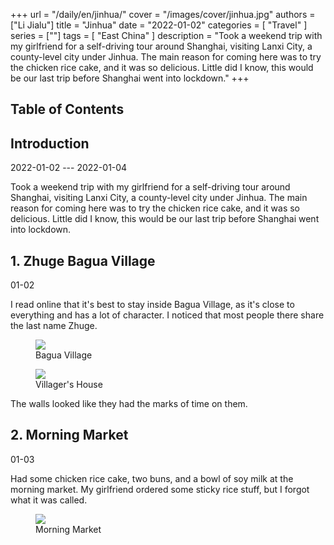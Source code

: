 +++
url = "/daily/en/jinhua/"
cover = "/images/cover/jinhua.jpg"
authors = ["Li Jialu"]
title = "Jinhua"
date = "2022-01-02"
categories = [
    "Travel"
]
series = [""]
tags = [
    "East China"
]
description = "Took a weekend trip with my girlfriend for a self-driving tour around Shanghai, visiting Lanxi City, a county-level city under Jinhua. The main reason for coming here was to try the chicken rice cake, and it was so delicious. Little did I know, this would be our last trip before Shanghai went into lockdown."
+++
<!DOCTYPE html>
<html lang="en">
<head>
    <meta charset="UTF-8">
    <meta name="viewport" content="width=device-width, initial-scale=1.0">
    <link rel="stylesheet" href="/assets/css/styles.css">
    <script src="/assets/js/toc.js"></script>    
</head>
<body>
    <article>
        <nav>
            <h2>Table of Contents</h2>
            <ul id="toc">
                <!-- Table of contents will be dynamically generated here -->
            </ul>
        </nav>
        <section>
            <h2>Introduction</h2>
            <p>2022-01-02 --- 2022-01-04</p>
            <p>         Took a weekend trip with my girlfriend for a self-driving tour around Shanghai, visiting Lanxi City, a county-level city under Jinhua. The main reason for coming here was to try the chicken rice cake, and it was so delicious. Little did I know, this would be our last trip before Shanghai went into lockdown.</p>
        </section>
        <section>
            <h2>1. Zhuge Bagua Village</h2>
            <p>01-02 <i class="fas fa-sun"></i></p>
            <p>         I read online that it's best to stay inside Bagua Village, as it's close to everything and has a lot of character. I noticed that most people there share the last name Zhuge.</p>
            <div class="container">
                <div class="image">
                    <figure>
                        <a data-fancybox="gallery" href="https://cdn.heirenlop.com/daily-record/jinhua3.jpg">
    <img src="https://cdn.heirenlop.com/daily-record/jinhua3.jpg" loading="lazy">
</a>
                        <figcaption>Bagua Village</figcaption>
                    </figure>
                </div>
            </div>
            <div class="container">
                <div class="image">
                    <figure>
                        <a data-fancybox="gallery" href="https://cdn.heirenlop.com/daily-record/jinhua1.jpg">
    <img src="https://cdn.heirenlop.com/daily-record/jinhua1.jpg" loading="lazy">
</a>
                        <figcaption>Villager's House</figcaption>
                    </figure>
                </div>
                <div class="text">
                    <p>         The walls looked like they had the marks of time on them.</p>
                </div>
            </div>
        </section>
        <section>
            <h2>2. Morning Market</h2>
            <p>01-03 <i class="fas fa-cloud"></i></p>
            <div class="container">
                <div class="text">
                    <p>         Had some chicken rice cake, two buns, and a bowl of soy milk at the morning market. My girlfriend ordered some sticky rice stuff, but I forgot what it was called.</p>
                </div>
                <div class="image">
                    <figure>
                        <a data-fancybox="gallery" href="https://cdn.heirenlop.com/daily-record/jinhua2.jpg">
    <img src="https://cdn.heirenlop.com/daily-record/jinhua2.jpg" loading="lazy">
</a>
                        <figcaption>Morning Market</figcaption>
                    </figure>
                </div>
            </div>
        </section>
    </article>
</body>
</html>
